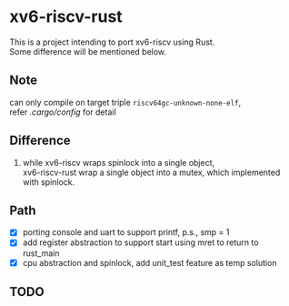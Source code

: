 # xv6-riscv-rust
This is a project intending to port xv6-riscv using Rust.  
Some difference will be mentioned below.

## Note
can only compile on target triple `riscv64gc-unknown-none-elf`,  
refer *.cargo/config* for detail

## Difference
1. while xv6-riscv wraps spinlock into a single object,  
xv6-riscv-rust wrap a single object into a mutex, which implemented with spinlock.

## Path
- [x] porting console and uart to support printf, p.s., smp = 1
- [x] add register abstraction to support start using mret to return to rust_main
- [x] cpu abstraction and spinlock, add unit_test feature as temp solution

## TODO
